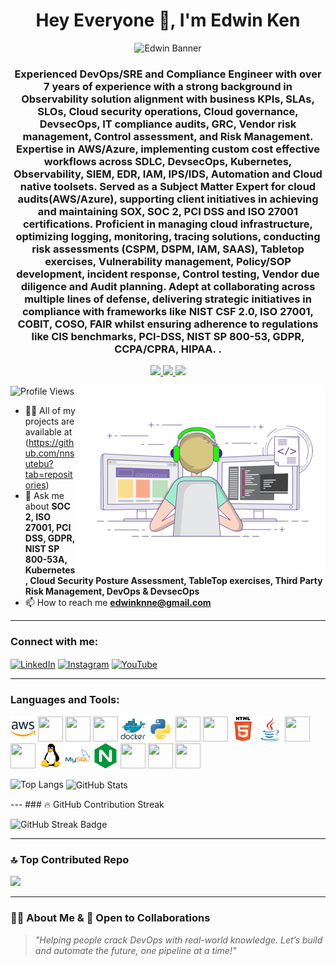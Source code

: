 <h1 align="center">Hey Everyone 👋, I'm Edwin Ken </h1>

<div align="center">
  <img src="" alt="Edwin Banner">
</div>

<h3 align="center"> Experienced DevOps/SRE and Compliance Engineer with over 7 years of experience with a strong background in  Observability solution alignment with business KPIs, SLAs, SLOs, Cloud security operations, Cloud governance, DevsecOps, IT compliance audits, GRC, Vendor risk management, Control assessment, and Risk Management. Expertise in AWS/Azure, implementing custom cost effective workflows across SDLC, DevsecOps, Kubernetes, Observability, SIEM, EDR, IAM, IPS/IDS, Automation and Cloud native toolsets. Served as a Subject Matter Expert for cloud audits(AWS/Azure), supporting client initiatives in achieving and maintaining SOX, SOC 2, PCI DSS and ISO 27001 certifications. Proficient in  managing cloud infrastructure, optimizing logging, monitoring, tracing solutions, conducting risk assessments (CSPM, DSPM, IAM, SAAS), Tabletop exercises, Vulnerability management, Policy/SOP development, incident response, Control testing, Vendor due diligence and Audit planning. Adept at collaborating across multiple lines of defense, delivering strategic initiatives in compliance with frameworks like NIST CSF 2.0, ISO 27001, COBIT, COSO, FAIR whilst ensuring adherence to regulations like CIS benchmarks, PCI-DSS, NIST SP 800-53, GDPR, CCPA/CPRA,  HIPAA. .</a></h3>

<p align="center">
  <a href="https://github.com/nnsutebu">
    <img src="https://img.shields.io/github/followers/jaiswaladi246?label=Follow&style=social" />
  </a>
  <a href="https://www.linkedin.com/in/edwin-k-528064241">
    <img src="https://img.shields.io/youtube/channel/subscribers/UC1XLb_DoX2eNWGKjkh2epwA?style=social" />
  </a>
  <a href="https://www.linkedin.com/in/edwin-k-528064241">
    <img src="https://img.shields.io/badge/LinkedIn-Edwin%20ken-blue?logo=linkedin&style=flat-square" />
  </a>
</p>

<img align="right" alt="Coding" width="400" src="https://raw.githubusercontent.com/devSouvik/devSouvik/master/gif3.gif">

<p align="left">
  <img src="https://komarev.com/ghpvc/?username=jaiswaladi246&label=Profile%20views&color=0e75b6&style=flat" alt="Profile Views" />
</p>

- 👨‍💻 All of my projects are available at (https://github.com/nnsutebu?tab=repositories)  
- 💬 Ask me about **SOC 2, ISO 27001, PCI DSS, GDPR, NIST SP 800-53A, Kubernetes, Cloud Security Posture Assessment, TableTop exercises, Third Party Risk Management, DevOps & DevsecOps**  
- 📫 How to reach me **edwinknne@gmail.com**

---

<h3 align="left">Connect with me:</h3>
<p align="left">
  <a href="https://linkedin.com/in/adityajaiswal7" target="blank"><img align="center" src="https://raw.githubusercontent.com/rahuldkjain/github-profile-readme-generator/master/src/images/icons/Social/linked-in-alt.svg" alt="LinkedIn" height="30" width="40" /></a>
  <a href="https://instagram.com/devopsshack" target="blank"><img align="center" src="https://raw.githubusercontent.com/rahuldkjain/github-profile-readme-generator/master/src/images/icons/Social/instagram.svg" alt="Instagram" height="30" width="40" /></a>
  <a href="https://www.linkedin.com/in/edwin-k-528064241" target="blank"><img align="center" src="https://raw.githubusercontent.com/rahuldkjain/github-profile-readme-generator/master/src/images/icons/Social/youtube.svg" alt="YouTube" height="30" width="40" /></a>
</p>

---

<h3 align="left">Languages and Tools:</h3>
<p align="left">
  <img src="https://raw.githubusercontent.com/devicons/devicon/master/icons/amazonwebservices/amazonwebservices-original-wordmark.svg" width="40" height="40"/>
  <img src="https://www.vectorlogo.zone/logos/microsoft_azure/microsoft_azure-icon.svg" width="40" height="40"/>
  <img src="https://www.vectorlogo.zone/logos/gnu_bash/gnu_bash-icon.svg" width="40" height="40"/>
  <img src="https://www.vectorlogo.zone/logos/circleci/circleci-icon.svg" width="40" height="40"/>
  <img src="https://raw.githubusercontent.com/devicons/devicon/master/icons/docker/docker-original-wordmark.svg" width="40" height="40"/>
  <img src="https://raw.githubusercontent.com/devicons/devicon/master/icons/python/python-original.svg" width="40" height="40"/>
  <img src="https://www.vectorlogo.zone/logos/git-scm/git-scm-icon.svg" width="40" height="40"/>
  <img src="https://www.vectorlogo.zone/logos/grafana/grafana-icon.svg" width="40" height="40"/>
  <img src="https://raw.githubusercontent.com/devicons/devicon/master/icons/html5/html5-original-wordmark.svg" width="40" height="40"/>
  <img src="https://raw.githubusercontent.com/devicons/devicon/master/icons/java/java-original.svg" width="40" height="40"/>
  <img src="https://www.vectorlogo.zone/logos/jenkins/jenkins-icon.svg" width="40" height="40"/>
  <img src="https://www.vectorlogo.zone/logos/kubernetes/kubernetes-icon.svg" width="40" height="40"/>
  <img src="https://raw.githubusercontent.com/devicons/devicon/master/icons/linux/linux-original.svg" width="40" height="40"/>
  <img src="https://raw.githubusercontent.com/devicons/devicon/master/icons/mysql/mysql-original-wordmark.svg" width="40" height="40"/>
  <img src="https://raw.githubusercontent.com/devicons/devicon/master/icons/nginx/nginx-original.svg" width="40" height="40"/>
  <img src="https://www.vectorlogo.zone/logos/getpostman/getpostman-icon.svg" width="40" height="40"/>
  <img src="https://raw.githubusercontent.com/detain/svg-logos/780f25886640cef088af994181646db2f6b1a3f8/svg/selenium-logo.svg" width="40" height="40"/>
  <img src="https://www.vectorlogo.zone/logos/springio/springio-icon.svg" width="40" height="40"/>
</p>

<p><img align="left" src="https://github-readme-stats.vercel.app/api/top-langs?username=nnsutebu&show_icons=true&locale=en&layout=compact&theme=vue&hide_border=true" alt="Top Langs" /></p>

<p>&nbsp;<img align="center" src="https://github-readme-stats.vercel.app/api?username=nnsutebu&show_icons=true&locale=en&theme=vue&hide_border=true" alt="GitHub Stats" /></p>
---
### 🔥 GitHub Contribution Streak

![GitHub Streak Badge](https://img.shields.io/badge/GitHub%20Streak-Active-brightgreen?logo=github&style=for-the-badge)

---

### 🔝 Top Contributed Repo
![](https://github-contributor-stats.vercel.app/api?username=nnsutebu&limit=5&theme=flat&combine_all_yearly_contributions=true)

---

### 👨‍💼 About Me & 🤝 Open to Collaborations

> *"Helping people crack DevOps with real-world knowledge. Let’s build and automate the future, one pipeline at a time!"*
